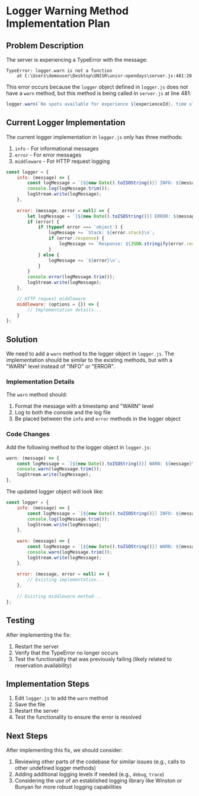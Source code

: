 # Logger Warning Method Implementation Plan

## Problem Description

The server is experiencing a TypeError with the message:
```
TypeError: logger.warn is not a function
    at C:\Users\demouser\Desktop\UNISR\unisr-opendays\server.js:481:20
```

This error occurs because the `logger` object defined in `logger.js` does not have a `warn` method, but this method is being called in `server.js` at line 481:

```javascript
logger.warn(`No spots available for experience ${experienceId}, time slot ${timeSlotId}`);
```

## Current Logger Implementation

The current logger implementation in `logger.js` only has three methods:
1. `info` - For informational messages
2. `error` - For error messages
3. `middleware` - For HTTP request logging

```javascript
const logger = {
    info: (message) => {
        const logMessage = `[${new Date().toISOString()}] INFO: ${message}\n`;
        console.log(logMessage.trim());
        logStream.write(logMessage);
    },
    
    error: (message, error = null) => {
        let logMessage = `[${new Date().toISOString()}] ERROR: ${message}\n`;
        if (error) {
            if (typeof error === 'object') {
                logMessage += `Stack: ${error.stack}\n`;
                if (error.response) {
                    logMessage += `Response: ${JSON.stringify(error.response.data)}\n`;
                }
            } else {
                logMessage += `${error}\n`;
            }
        }
        console.error(logMessage.trim());
        logStream.write(logMessage);
    },

    // HTTP request middleware
    middleware: (options = {}) => {
        // Implementation details...
    }
};
```

## Solution

We need to add a `warn` method to the logger object in `logger.js`. The implementation should be similar to the existing methods, but with a "WARN" level instead of "INFO" or "ERROR".

### Implementation Details

The `warn` method should:
1. Format the message with a timestamp and "WARN" level
2. Log to both the console and the log file
3. Be placed between the `info` and `error` methods in the logger object

### Code Changes

Add the following method to the logger object in `logger.js`:

```javascript
warn: (message) => {
    const logMessage = `[${new Date().toISOString()}] WARN: ${message}\n`;
    console.warn(logMessage.trim());
    logStream.write(logMessage);
},
```

The updated logger object will look like:

```javascript
const logger = {
    info: (message) => {
        const logMessage = `[${new Date().toISOString()}] INFO: ${message}\n`;
        console.log(logMessage.trim());
        logStream.write(logMessage);
    },
    
    warn: (message) => {
        const logMessage = `[${new Date().toISOString()}] WARN: ${message}\n`;
        console.warn(logMessage.trim());
        logStream.write(logMessage);
    },
    
    error: (message, error = null) => {
        // Existing implementation...
    },
    
    // Existing middleware method...
};
```

## Testing

After implementing the fix:
1. Restart the server
2. Verify that the TypeError no longer occurs
3. Test the functionality that was previously failing (likely related to reservation availability)

## Implementation Steps

1. Edit `logger.js` to add the `warn` method
2. Save the file
3. Restart the server
4. Test the functionality to ensure the error is resolved

## Next Steps

After implementing this fix, we should consider:
1. Reviewing other parts of the codebase for similar issues (e.g., calls to other undefined logger methods)
2. Adding additional logging levels if needed (e.g., `debug`, `trace`)
3. Considering the use of an established logging library like Winston or Bunyan for more robust logging capabilities